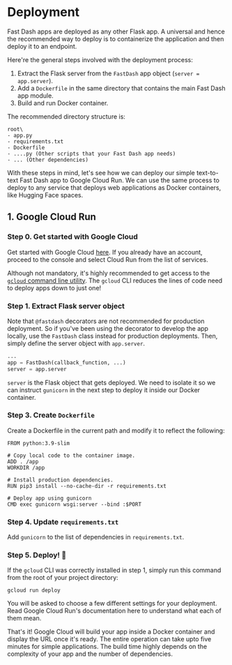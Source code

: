 # Deployment

Fast Dash apps are deployed as any other Flask app. A universal and hence the recommended way to deploy is to containerize the application and then deploy it to an endpoint.

Here're the general steps involved with the deployment process:

1. Extract the Flask server from the `FastDash` app object (`server = app.server`).
2. Add a `Dockerfile` in the same directory that contains the main Fast Dash app module.
3. Build and run Docker container.

The recommended directory structure is:

```
root\
- app.py
- requirements.txt
- Dockerfile
- ....py (Other scripts that your Fast Dash app needs)
- ... (Other dependencies)
```

With these steps in mind, let's see how we can deploy our simple text-to-text Fast Dash app to Google Cloud Run. We can use the same process to deploy to any service that deploys web applications as Docker containers, like Hugging Face spaces.

## 1. Google Cloud Run

### Step 0. Get started with Google Cloud

Get started with Google Cloud [here](https://cloud.google.com/). If you already have an account, proceed to the console and select Cloud Run from the list of services.

Although not mandatory, it's highly recommended to get access to the [`gcloud` command line utility](https://cloud.google.com/sdk/docs/install). The `gcloud` CLI reduces the lines of code need to deploy apps down to just one!

### Step 1. Extract Flask server object

Note that `@fastdash` decorators are not recommended for production deployment. So if you've been using the decorator to develop the app locally, use the `FastDash` class instead for production deployments. Then, simply define the server object with `app.server`.

```py
...
app = FastDash(callback_function, ...)
server = app.server
```

`server` is the Flask object that gets deployed. We need to isolate it so we can instruct `gunicorn` in the next step to deploy it inside our Docker container.

### Step 3. Create `Dockerfile`

Create a Dockerfile in the current path and modify it to reflect the following:

```
FROM python:3.9-slim

# Copy local code to the container image.
ADD . /app
WORKDIR /app

# Install production dependencies.
RUN pip3 install --no-cache-dir -r requirements.txt

# Deploy app using gunicorn
CMD exec gunicorn wsgi:server --bind :$PORT
```

### Step 4. Update `requirements.txt`

Add `gunicorn` to the list of dependencies in `requirements.txt`.

### Step 5. Deploy! 🚀

If the `gcloud` CLI was correctly installed in step 1, simply run this command from the root of your project directory:

```
gcloud run deploy
```

You will be asked to choose a few different settings for your deployment. Read Google Cloud Run's documentation here to understand what each of them mean.

That's it! Google Cloud will build your app inside a Docker container and display the URL once it's ready. The entire operation can take upto five minutes for simple applications. The build time highly depends on the complexity of your app and the number of dependencies.